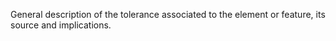 General description of the tolerance associated to the element or feature, its source and implications.
